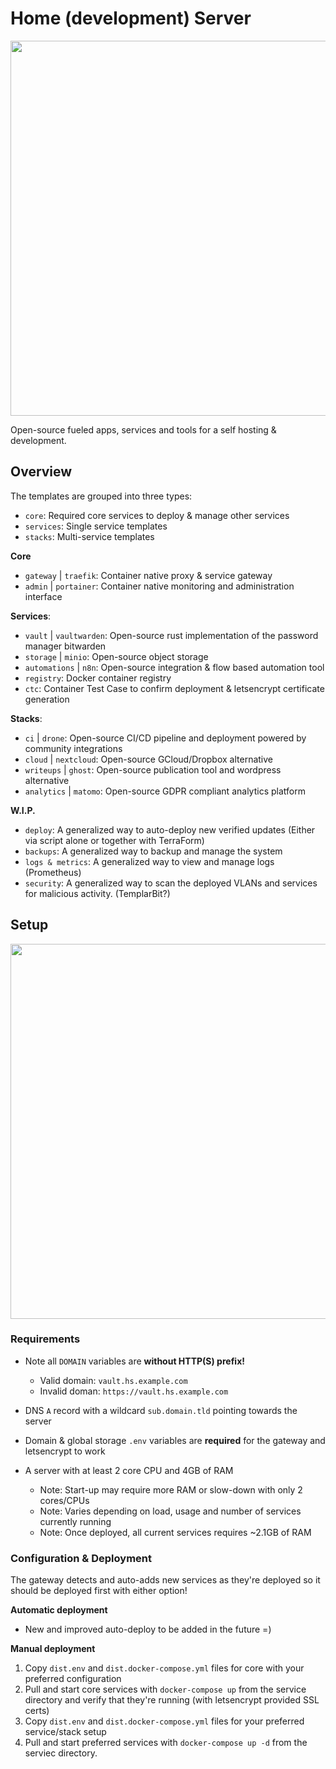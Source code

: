# Home (development) Server
<img src="https://images.unsplash.com/photo-1546124404-9e7e3cac2ec1?ixid=MnwxMjA3fDB8MHxwaG90by1wYWdlfHx8fGVufDB8fHx8&ixlib=rb-1.2.1" width="600">
<!-- Thanks to unsplash and https://unsplash.com/@isodme for royalty free stock photos! -->


Open-source fueled apps, services and tools for a self hosting & development.


## Overview
The templates are grouped into three types:
- `core`: Required core services to deploy & manage other services
- `services`: Single service templates
- `stacks`: Multi-service templates

**Core**
- `gateway` | `traefik`: Container native proxy & service gateway
- `admin` | `portainer`: Container native monitoring and administration interface

**Services**:
- `vault` | `vaultwarden`: Open-source rust implementation of the password manager bitwarden
- `storage` | `minio`: Open-source object storage
- `automations` | `n8n`: Open-source integration & flow based automation tool
- `registry`: Docker container registry
- `ctc`: Container Test Case to confirm deployment & letsencrypt certificate generation
  
**Stacks**:
- `ci` | `drone`: Open-source CI/CD pipeline and deployment powered by community integrations
- `cloud` | `nextcloud`: Open-source GCloud/Dropbox alternative
- `writeups` | `ghost`: Open-source publication tool and wordpress alternative
- `analytics` | `matomo`: Open-source GDPR compliant analytics platform

**W.I.P.**
- `deploy`: A generalized way to auto-deploy new verified updates (Either via script alone or together with TerraForm)
- `backups`: A generalized way to backup and manage the system
- `logs & metrics`: A generalized way to view and manage logs (Prometheus)
- `security`: A generalized way to scan the deployed VLANs and services for malicious activity. (TemplarBit?)


## Setup
<img src="https://images.unsplash.com/photo-1595776613215-fe04b78de7d0?ixid=MnwxMjA3fDB8MHxwaG90by1wYWdlfHx8fGVufDB8fHx8&ixlib=rb-1.2.1&auto=format&fit=crop&w=1350&q=80" width="600">
<!-- Thanks to unsplash and https://unsplash.com/@walling for royalty free stock photos! -->


### Requirements
- Note all `DOMAIN` variables are **without HTTP(S) prefix!**
    - Valid domain: `vault.hs.example.com`
    - Invalid doman: `https://vault.hs.example.com`

- DNS `A` record with a wildcard `sub.domain.tld` pointing towards the server
- Domain & global storage `.env` variables are **required** for the gateway and letsencrypt to work
- A server with at least 2 core CPU and 4GB of RAM
    - Note: Start-up may require more RAM or slow-down with only 2 cores/CPUs
    - Note: Varies depending on load, usage and number of services currently running
    - Note: Once deployed, all current services requires ~2.1GB of RAM


### Configuration & Deployment
The gateway detects and auto-adds new services as they're deployed so it should be deployed first with either option!

**Automatic deployment**
- New and improved auto-deploy to be added in the future =)
<!-- 1. Read `deploy.py` to see what it does
2. Setup with `python3 deploy.py`
3. Deploy with `python3 deploy.py --ARG`, args=["core", "services", "stacks", "all"] -->

**Manual deployment**
1. Copy `dist.env` and `dist.docker-compose.yml` files for core with your preferred configuration
2. Pull and start core services with `docker-compose up` from the service directory and verify that they're running (with letsencrypt provided SSL certs)
3. Copy `dist.env` and `dist.docker-compose.yml` files for your preferred service/stack setup
4. Pull and start preferred services with `docker-compose up -d` from the serviec directory.
